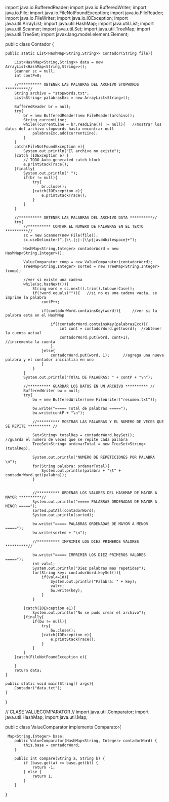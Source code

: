 import java.io.BufferedReader;
import java.io.BufferedWriter;
import java.io.File;
import java.io.FileNotFoundException;
import java.io.FileReader;
import java.io.FileWriter;
import java.io.IOException;
import java.util.ArrayList;
import java.util.HashMap;
import java.util.List;
import java.util.Scanner;
import java.util.Set;
import java.util.TreeMap;
import java.util.TreeSet;
import javax.lang.model.element.Element;

public class Contador {
	
	public static List<HashMap<String,String>> Contador(String file){
		
		List<HashMap<String,String>> data = new ArrayList<HashMap<String,String>>();
		Scanner sc = null;
		int contP=0;
		
		//********** OBTENER LAS PALABRAS DEL ARCHIVO STOPWORDS **********//
		String archivo = "stopwords.txt";
		List<String> palabrasExc = new ArrayList<String>();
		
		BufferedReader br = null;
		try{
			br = new BufferedReader(new FileReader(archivo));
			String currentLine;	
			while((currentLine = br.readLine()) != null){	//mostrar los datos del archivo stopwords hasta encontrar null
				palabrasExc.add(currentLine);
			}
		}
		catch(FileNotFoundException e){
			System.out.println("El archivo no existe");
		}catch (IOException e) {
			// TODO Auto-generated catch block
			e.printStackTrace();
		}finally{
			System.out.println(" ");
			if(br != null){
				try{
					br.close();
				}catch(IOException e){
					e.printStackTrace();
				}
			}
		}
	
		//********** OBTENER LAS PALABRAS DEL ARCHIVO DATA **********//
		try{		
			//********** CONTAR EL NUMERO DE PALABRAS EN EL TEXTO **********//
			sc = new Scanner(new File(file));
			sc.useDelimiter(",|\\.|;|-|\\p{javaWhitespace}+");
			
			HashMap<String,Integer> contadorWord = new HashMap<String,Integer>();

			ValueComparator comp = new ValueComparator(contadorWord);
			TreeMap<String,Integer> sorted = new TreeMap<String,Integer>(comp);
			
			//ver si existe una cadena
			while(sc.hasNext()){	
				String word = sc.next().trim().toLowerCase();	
				if(!word.equals("")){	//si no es una cadena vacia, se imprime la palabra
					contP++;
					
					if(contadorWord.containsKey(word)){		//ver si la palabra esta en el HashMap
						
						if(!contadorWord.containsKey(palabrasExc)){
							int cont = contadorWord.get(word);	//obtener la cuenta actual
							contadorWord.put(word, cont+1);		//incrementa la cuenta
						}
					}else{
						contadorWord.put(word, 1);		//agrega una nueva palabra y el contador inicializa en uno
					}
				}
			}
			System.out.println("TOTAL DE PALABRAS: " + contP + "\n");
			
			//********** GUARDAR LOS DATOS EN UN ARCHIVO ********** //
			BufferedWriter bw = null;			
			try{
				bw = new BufferedWriter(new FileWriter("resumen.txt"));
				
				bw.write("===== Total de palabras =====");
				bw.write(contP + "\n");
				
				//********** MOSTRAR LAS PALABRAS Y EL NUMERO DE VECES QUE SE REPITE ********** //
				
				Set<String> totalRep = contadorWord.keySet();		//guarda el numero de veces que se repite cada palabra
				TreeSet<String> ordenarTotal = new TreeSet<String>(totalRep);
				
				System.out.println("NUMERO DE REPETICIONES POR PALABRA \n");
				for(String palabra: ordenarTotal){
					System.out.println(palabra + "\t" + contadorWord.get(palabra));
				}
				

				//********** ORDENAR LOS VALORES DEL HASHMAP DE MAYOR A MAYOR **********//
				System.out.println("===== PALABRAS ORDENADAS DE MAYOR A MENOR =====");
				sorted.putAll(contadorWord);
				System.out.println(sorted);
				
				bw.write("===== PALABRAS ORDENADAS DE MAYOR A MENOR =====");
				bw.write(sorted + "\n");

				//********** IMPRIMIR LOS DIEZ PRIMEROS VALORES **********//

				bw.write("===== IMPRIMIR LOS DIEZ PRIMEROS VALORES =====");
				int val=1;
				System.out.println("Diez palabras mas repetidas");
				for(String key: contadorWord.keySet()){
					if(val<=10){
						System.out.println("Palabra: " + key);
						val++;
						bw.write(key);
					}
				}
				
			}catch(IOException e1){
				System.out.println("No se pudo crear el archivo");
			}finally{
				if(bw != null){
					try{
						bw.close();
					}catch(IOException e){
						e.printStackTrace();
					}
				}
			}	
		}catch(FileNotFoundException e){
				
		}
		return data;	
	}
		
	public static void main(String[] args){
		Contador("data.txt");	
	}

}


// CLASE VALUECOMPARATOR //
import java.util.Comparator;
import java.util.HashMap;
import java.util.Map;

public class ValueComparator implements Comparator<String>{
	
	 Map<String,Integer> base;
	    public ValueComparator(HashMap<String, Integer> contadorWord) {
	        this.base = contadorWord;
	    }
    
	    public int compare(String a, String b) {
	        if (base.get(a) >= base.get(b)) {
	            return -1;
	        } else {
	            return 1;
	        } 
	    }

}

